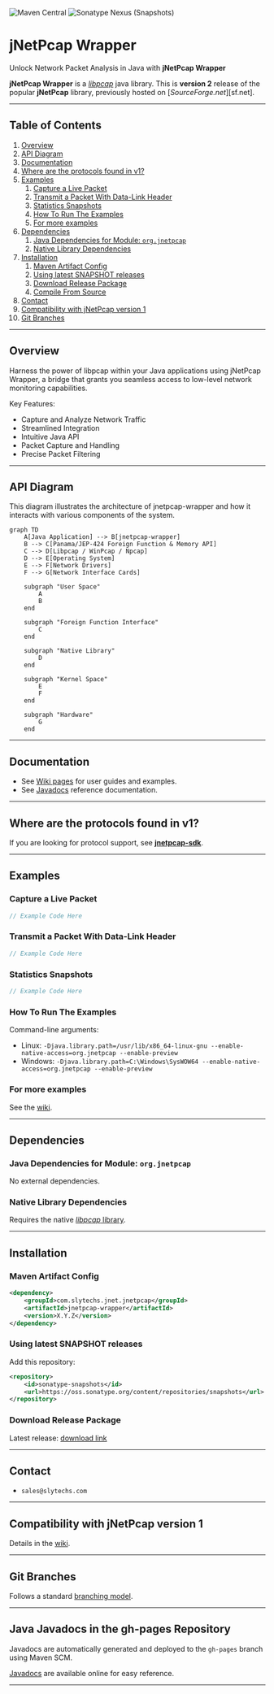 ![Maven Central](https://img.shields.io/maven-central/v/com.slytechs.jnet.jnetpcap/jnetpcap-wrapper?link=https%3A%2F%2Fmvnrepository.com%2Fartifact%2Fcom.slytechs.jnet.jnetpcap%2Fjnetpcap-wrapper)
![Sonatype Nexus (Snapshots)](https://img.shields.io/nexus/s/com.slytechs.jnet.jnetpcap/jnetpcap-wrapper?server=https%3A%2F%2Fs01.oss.sonatype.org%2F)

# jNetPcap Wrapper
Unlock Network Packet Analysis in Java with **jNetPcap Wrapper**

**jNetPcap Wrapper** is a [*libpcap*][libpcap] java library. This is **version 2** release of the popular **jNetPcap** library, previously hosted on [*SourceForge.net*][sf.net].

---

## Table of Contents
1. [Overview](#overview)
2. [API Diagram](#api-diagram)
3. [Documentation](#documentation)
4. [Where are the protocols found in v1?](#where-are-the-protocols-found-in-v1)
5. [Examples](#examples)
   1. [Capture a Live Packet](#capture-a-live-packet)
   2. [Transmit a Packet With Data-Link Header](#transmit-a-packet-with-data-link-header)
   3. [Statistics Snapshots](#statistics-snapshots)
   4. [How To Run The Examples](#how-to-run-the-examples)
   5. [For more examples](#for-more-examples)
6. [Dependencies](#dependencies)
   1. [Java Dependencies for Module: `org.jnetpcap`](#java-dependencies-for-module-orgjnetpcap)
   2. [Native Library Dependencies](#native-library-dependencies)
7. [Installation](#installation)
   1. [Maven Artifact Config](#maven-artifact-config)
   2. [Using latest SNAPSHOT releases](#using-latest-snapshot-releases)
   3. [Download Release Package](#download-release-package)
   4. [Compile From Source](#compile-from-source)
8. [Contact](#contact)
9. [Compatibility with jNetPcap version 1](#compatibility-with-jnetpcap-version-1)
10. [Git Branches](#git-branches)

---

## Overview
Harness the power of libpcap within your Java applications using jNetPcap Wrapper, a bridge that grants you seamless access to low-level network monitoring capabilities.

Key Features:

- Capture and Analyze Network Traffic
- Streamlined Integration
- Intuitive Java API
- Packet Capture and Handling
- Precise Packet Filtering

---

## API Diagram
This diagram illustrates the architecture of jnetpcap-wrapper and how it interacts with various components of the system.

```mermaid
graph TD
    A[Java Application] --> B[jnetpcap-wrapper]
    B --> C[Panama/JEP-424 Foreign Function & Memory API]
    C --> D[Libpcap / WinPcap / Npcap]
    D --> E[Operating System]
    E --> F[Network Drivers]
    F --> G[Network Interface Cards]

    subgraph "User Space"
        A
        B
    end

    subgraph "Foreign Function Interface"
        C
    end

    subgraph "Native Library"
        D
    end

    subgraph "Kernel Space"
        E
        F
    end

    subgraph "Hardware"
        G
    end
```

---

## Documentation
- See [Wiki pages][wiki] for user guides and examples.
- See [Javadocs][javadocs] reference documentation.

---

## Where are the protocols found in v1?
If you are looking for protocol support, see [**jnetpcap-sdk**][jnetpcap-sdk].

---

## Examples

### Capture a Live Packet
```java
// Example Code Here
```

### Transmit a Packet With Data-Link Header
```java
// Example Code Here
```

### Statistics Snapshots
```java
// Example Code Here
```

### How To Run The Examples
Command-line arguments:
- Linux: `-Djava.library.path=/usr/lib/x86_64-linux-gnu --enable-native-access=org.jnetpcap --enable-preview`
- Windows: `-Djava.library.path=C:\Windows\SysWOW64 --enable-native-access=org.jnetpcap --enable-preview`

### For more examples
See the [wiki][wiki].

---

## Dependencies

### Java Dependencies for Module: `org.jnetpcap`
No external dependencies.

### Native Library Dependencies
Requires the native [*libpcap* library][libpcap].

---

## Installation

### Maven Artifact Config
```xml
<dependency>
    <groupId>com.slytechs.jnet.jnetpcap</groupId>
    <artifactId>jnetpcap-wrapper</artifactId>
    <version>X.Y.Z</version>
</dependency>
```

### Using latest SNAPSHOT releases
Add this repository:
```xml
<repository>
    <id>sonatype-snapshots</id>
    <url>https://oss.sonatype.org/content/repositories/snapshots</url>
</repository>
```

### Download Release Package
Latest release: [download link][release]

---

## Contact
- `sales@slytechs.com`

---

## Compatibility with jNetPcap version 1
Details in the [wiki][wiki].

---

## Git Branches
Follows a standard [branching model][git-branch-model].

---

## Java Javadocs in the gh-pages Repository
Javadocs are automatically generated and deployed to the `gh-pages` branch using Maven SCM.

[Javadocs][javadocs] are available online for easy reference.

---

[wiki]: https://github.com/slytechs-repos/jnetpcap/wiki
[javadocs]: https://slytechs-repos.github.io/jnetpcap/apidocs/org.jnetpcap/org/jnetpcap/package-summary.html
[libpcap]: https://www.tcpdump.org/
[jnetpcap-sdk]: https://github.com/slytechs-repos/jnetpcap-sdk
[release]: https://github.com/slytechs-repos/jnetpcap/releases
[git-branch-model]: https://nvie.com/posts/a-successful-git-branching-model/
```
